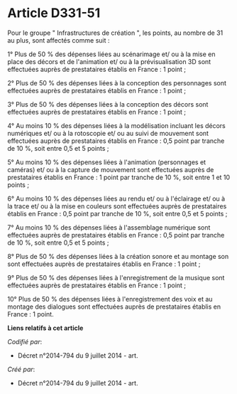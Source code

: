 # Article D331-51

Pour le groupe " Infrastructures de création ", les points, au nombre de 31 au plus, sont affectés comme suit : 

1° Plus de 50 % des dépenses liées au scénarimage et/ ou à la mise en place des décors et de l'animation et/ ou à la
prévisualisation 3D sont effectuées auprès de prestataires établis en France : 1 point ; 

2° Plus de 50 % des dépenses liées à la conception des personnages sont effectuées auprès de prestataires établis en France :
1 point ; 

3° Plus de 50 % des dépenses liées à la conception des décors sont effectuées auprès de prestataires établis en France : 1
point ; 

4° Au moins 10 % des dépenses liées à la modélisation incluant les décors numériques et/ ou à la rotoscopie et/ ou au suivi
de mouvement sont effectuées auprès de prestataires établis en France : 0,5 point par tranche de 10 %, soit entre 0,5 et 5
points ; 

5° Au moins 10 % des dépenses liées à l'animation (personnages et caméras) et/ ou à la capture de mouvement sont effectuées
auprès de prestataires établis en France : 1 point par tranche de 10 %, soit entre 1 et 10 points ; 

6° Au moins 10 % des dépenses liées au rendu et/ ou à l'éclairage et/ ou à la trace et/ ou à la mise en couleurs sont
effectuées auprès de prestataires établis en France : 0,5 point par tranche de 10 %, soit entre 0,5 et 5 points ; 

7° Au moins 10 % des dépenses liées à l'assemblage numérique sont effectuées auprès de prestataires établis en France : 0,5
point par tranche de 10 %, soit entre 0,5 et 5 points ; 

8° Plus de 50 % des dépenses liées à la création sonore et au montage son sont effectuées auprès de prestataires établis en
France : 1 point ; 

9° Plus de 50 % des dépenses liées à l'enregistrement de la musique sont effectuées auprès de prestataires établis en
France : 1 point ; 

10° Plus de 50 % des dépenses liées à l'enregistrement des voix et au montage des dialogues sont effectuées auprès de
prestataires établis en France : 1 point.

**Liens relatifs à cet article**

_Codifié par_:

  - Décret n°2014-794 du 9 juillet 2014 - art.

_Créé par_:

  - Décret n°2014-794 du 9 juillet 2014 - art.
